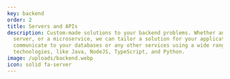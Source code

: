 ```yaml
---
key: backend
order: 2
title: Servers and APIs
description: Custom-made solutions to your backend problems. Whether an API, a
  server, or a microservice, we can tailor a solution for your applications to
  communicate to your databases or any other services using a wide range of
  technologies, like Java, NodeJS, TypeScript, and Python.
image: /uploads/backend.webp
icon: solid fa-server
---
```

